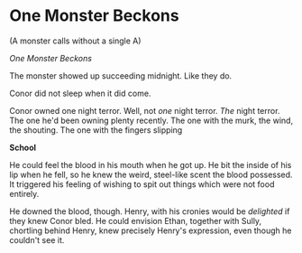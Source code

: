 # One Monster Beckons
(A monster calls without a single A)

*One Monster Beckons*

The monster showed up succeeding midnight. Like they do.

Conor did not sleep when it did come.

Conor owned one night terror. Well, not *one* night terror. *The* night terror. The one he'd been owning plenty recently. The one with the murk, the wind, the shouting. The one with the fingers slipping




**School**

He could feel the blood in his mouth when he got up. He bit the inside of his lip when he fell, so he knew the weird, steel-like scent the blood possessed. It triggered his feeling of wishing to spit out things which were not food entirely.

He downed the blood, though. Henry, with his cronies would be _delighted_ if they knew Conor bled. He could envision Ethan, together with Sully, chortling behind Henry, knew precisely Henry's expression, even though he couldn't see it. 
